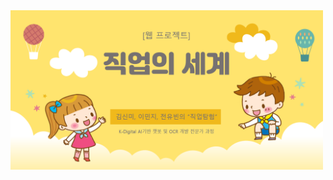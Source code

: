 <img src="images/webProject01_coverImg.png" style="display:inline-block; width:500px; margin:auto;"/>
